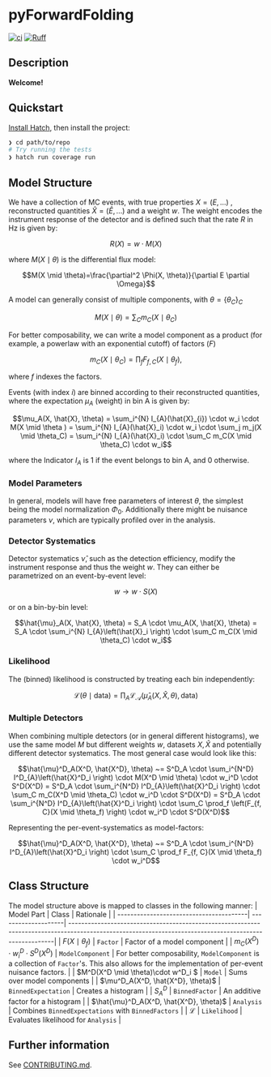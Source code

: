 # pyForwardFolding

[![ci](https://github.com/chrhck/pyForwardFolding/workflows/ci/badge.svg)](https://github.com/chrhck/pyForwardFolding/actions/workflows/ci.yml)
[![Ruff](https://img.shields.io/endpoint?url=https://raw.githubusercontent.com/astral-sh/ruff/main/assets/badge/v2.json)](https://github.com/astral-sh/ruff)

## Description

**Welcome!**

## Quickstart

[Install Hatch](https://hatch.pypa.io/latest/install/), then install the project:

```sh
❯ cd path/to/repo
# Try running the tests
❯ hatch run coverage run
```

## Model Structure

We have a collection of MC events, with true properties $X = (E, \ldots)$ , reconstructed quantities $\hat{X} = (\hat{E}, \ldots)$ and a weight $w$.
The weight encodes the instrument response of the detector and is defined such that the rate $R$ in Hz is given by: 

```math
R(X) = w \cdot M(X)
```

where $M(X \mid \theta)$ is the differential flux model:

```math
M(X \mid \theta)=\frac{\partial^2 \Phi(X, \theta)}{\partial E \partial \Omega}
```

A model can generally consist of multiple components, with $`\theta = \{ \theta_C \}_C `$

```math
M(X \mid \theta) = \sum_C m_C(X \mid \theta_C)
```

For better composability, we can write a model component as a product (for example, a powerlaw with an exponential cutoff) of factors ($F$)

```math
m_C(X \mid \theta_C) = \prod_f F_{f, C}(X \mid \theta_f) ,
```

where $f$ indexes the factors.

Events (with index $i$) are binned according to their reconstructed quantities, where the expectation $\mu_A$ (weight) in bin A is given by:

```math
\mu_A(X, \hat{X}, \theta) = \sum_i^{N} I_{A}(\hat{X}_{i}) \cdot w_i \cdot M(X \mid \theta ) = \sum_i^{N} I_{A}(\hat{X}_i) \cdot w_i \cdot \sum_j m_j(X \mid \theta_C) = \sum_i^{N} I_{A}(\hat{X}_i) \cdot \sum_C m_C(X \mid \theta_C) \cdot w_i
```

where the Indicator $I_{A}$ is $1$ if the event belongs to bin A, and $0$ otherwise.



### Model Parameters

In general, models will have free parameters of interest $\theta$, the simplest being the model normalization $\Phi_0$. Additionally there might be nuisance parameters $\nu$, which are typically profiled over in the analysis.

### Detector Systematics

Detector systematics $\hat{\nu}$, such as the detection efficiency, modify the instrument response and thus the weight $w$. They can either be parametrized on an event-by-event level:

```math
w \to w \cdot S(X)
```

or on a bin-by-bin level:

```math
\hat{\mu}_A(X, \hat{X}, \theta) = S_A \cdot \mu_A(X, \hat{X}, \theta) = S_A \cdot \sum_i^{N} I_{A}\left(\hat{X}_i \right) \cdot \sum_C m_C(X \mid \theta_C) \cdot w_i
```

### Likelihood

The (binned) likelihood is constructed by treating each bin independently:

```math
\mathcal{L}\left (\theta \mid \mathrm{data} \right) = \prod_A \mathcal{L_A}(\hat{\mu}_A(X, \hat{X}, \theta) , \mathrm{data})
```

### Multiple Detectors

When combining multiple detectors (or in general different histograms), we use the same model $M$ but different weights $w$, datasets $X, \hat{X}$ and potentially different detector systematics.
The most general case would look like this:

```math
\hat{\mu}^D_A(X^D, \hat{X^D}, \theta) ~= S^D_A \cdot \sum_i^{N^D} I^D_{A}\left(\hat{X}^D_i \right) \cdot M(X^D \mid \theta) \cdot w_i^D \cdot S^D(X^D) = S^D_A \cdot \sum_i^{N^D} I^D_{A}\left(\hat{X}^D_i \right) \cdot \sum_C m_C(X^D \mid \theta_C) \cdot w_i^D \cdot S^D(X^D) = S^D_A \cdot \sum_i^{N^D} I^D_{A}\left(\hat{X}^D_i \right) \cdot \sum_C \prod_f \left(F_{f, C}(X \mid \theta_f) \right) \cdot w_i^D \cdot S^D(X^D)
```

Representing the per-event-systematics as model-factors:

```math
\hat{\mu}^D_A(X^D, \hat{X^D}, \theta)  ~= S^D_A \cdot \sum_i^{N^D} I^D_{A}\left(\hat{X}^D_i \right) \cdot \sum_C \prod_f F_{f, C}(X \mid \theta_f) \cdot w_i^D
```

## Class Structure

The model structure above is mapped to classes in the following manner:
| Model Part                              | Class               | Rationale                                                                                                                                              |
| ----------------------------------------| --------------------| -------------------------------------------------------------------------------------------------------------------------------------------------------|
| $F(X \mid \theta_f)$                    | `Factor`            | Factor of a model component                                                                                                                            |
| $m_C(X^D) \cdot w_i^D \cdot S^D(X^D)$   | `ModelComponent`    | For better composability, `ModelComponent` is a collection of `Factor`'s. This also allows for the implementation of per-event nuisance factors.       |
| $M^D(X^D \mid \theta)\cdot w^D_i $      | `Model`             | Sums over model components                                                                                                                             |
| $\mu^D_A(X^D, \hat{X^D}, \theta)$       | `BinnedExpectation` | Creates a histogram                                                                                                                                    |
| $S_A^D$                                 | `BinnedFactor`      | An additive factor for a histogram                                                                                                                |
| $\hat{\mu}^D_A(X^D, \hat{X^D}, \theta)$ | `Analysis`          | Combines `BinnedExpectations` with `BinnedFactors`                                                                                          | 
| $\mathcal{L}$                           | `Likelihood`        | Evaluates likelihood for `Analysis`                                                                                                                    |


## Further information

See [CONTRIBUTING.md](.github/CONTRIBUTING.md).
